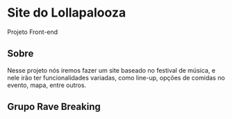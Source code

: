# Site do Lollapalooza

Projeto Front-end

## Sobre 

Nesse projeto nós iremos fazer um site baseado no festival de música, e nele irão ter funcionalidades variadas, como line-up, opções de comidas no evento, mapa, 
entre outros.

## Grupo Rave Breaking
